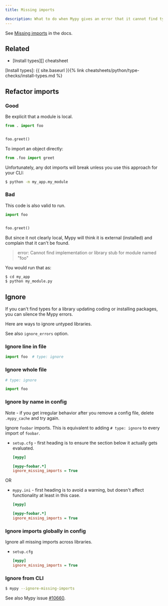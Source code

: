 ```yaml
---
title: Missing imports

description: What to do when Mypy gives an error that it cannot find types for imports
---
```



See [Missing imports](https://mypy.readthedocs.io/en/stable/running_mypy.html#missing-imports) in the docs.

## Related

- [Install types][] cheatsheet

[Install types]: {{ site.baseurl }}{% link cheatsheets/python/type-checks/install-types.md %}


## Refactor imports

### Good

Be explicit that a module is local.

```python
from . import foo


foo.greet()
```

To import an object directly:

```python
from .foo import greet
```

Unfortunately, any dot imports will break unless you use this approach for your CLI:

```sh
$ python -m my_app.my_module
```

### Bad

This code is also valid to run.

```python
import foo


foo.greet()
```

But since it not clearly local, Mypy will think it is external (installed) and complain that it can't be found.

> error: Cannot find implementation or library stub for module named "foo"

You would run that as:

```sh
$ cd my_app
$ python my_module.py
```


## Ignore

If you can't find types for a library updating coding or installing packages, you can silence the Mypy errors.

Here are ways to ignore untyped libraries.

See also `ignore_errors` option.


### Ignore line in file

```python
import foo  # type: ignore
```

### Ignore whole file

```python
# type: ignore

import foo
```

### Ignore by name in config

Note - if you get irregular behavior after you remove a config file, delete `.mypy_cache` and try again.

Ignore `foobar` imports. This is equivalent to adding `# type: ignore` to every import of `foobar`.

- `setup.cfg` - first heading is to ensure the section below it actually gets evaluated.
    ```cfg
    [mypy]
    
    [mypy-foobar.*]
    ignore_missing_imports = True
    ```

OR

- `mypy.ini` - first heading is to avoid a warning, but doesn't affect functionality at least in this case.
    ```ini
    [mypy]

    [mypy-foobar.*]
    ignore_missing_imports = True
    ```

### Ignore imports globally in config

Ignore all missing imports across libraries.

- `setup.cfg`
    ```cfg
    [mypy]
    ignore_missing_imports = True
    ```

### Ignore from CLI

```sh
$ mypy --ignore-missing-imports
```

See also Mypy issue [#10660](https://github.com/python/mypy/issues/10660).

